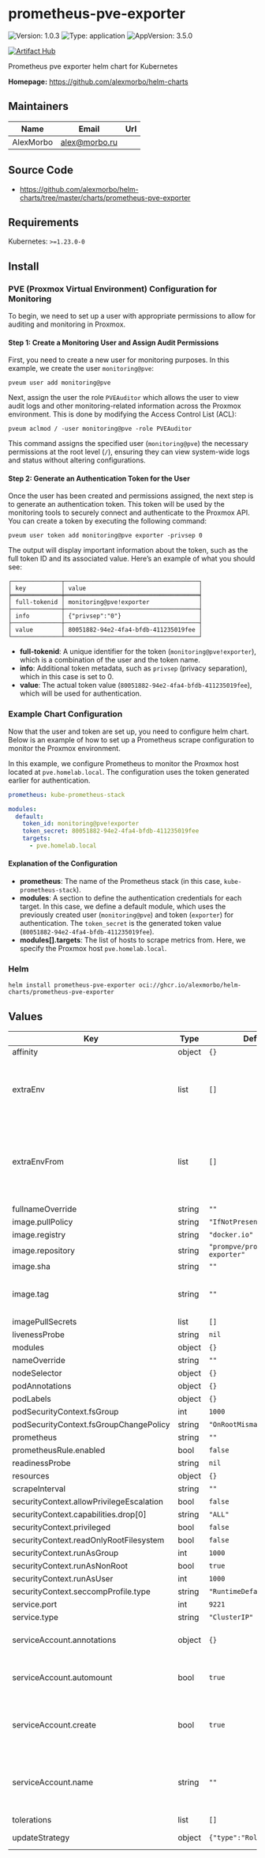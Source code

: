 
# prometheus-pve-exporter

![Version: 1.0.3](https://img.shields.io/badge/Version-1.0.3-informational?style=flat-square) ![Type: application](https://img.shields.io/badge/Type-application-informational?style=flat-square) ![AppVersion: 3.5.0](https://img.shields.io/badge/AppVersion-3.5.0-informational?style=flat-square)

[![Artifact Hub](https://img.shields.io/endpoint?url=https://artifacthub.io/badge/repository/prometheus-pve-exporter)](https://artifacthub.io/packages/search?repo=prometheus-pve-exporter)

Prometheus pve exporter helm chart for Kubernetes

**Homepage:** <https://github.com/alexmorbo/helm-charts>

## Maintainers

| Name | Email | Url |
| ---- | ------ | --- |
| AlexMorbo | <alex@morbo.ru> |  |

## Source Code

* <https://github.com/alexmorbo/helm-charts/tree/master/charts/prometheus-pve-exporter>

## Requirements

Kubernetes: `>=1.23.0-0`

## Install

### PVE (Proxmox Virtual Environment) Configuration for Monitoring

To begin, we need to set up a user with appropriate permissions to allow for auditing and monitoring in Proxmox.

#### Step 1: Create a Monitoring User and Assign Audit Permissions

First, you need to create a new user for monitoring purposes. In this example, we create the user `monitoring@pve`:
```shell
pveum user add monitoring@pve
```
Next, assign the user the role `PVEAuditor` which allows the user to view audit logs and other monitoring-related information across the Proxmox environment.
This is done by modifying the Access Control List (ACL):

```shell
pveum aclmod / -user monitoring@pve -role PVEAuditor
```

This command assigns the specified user (`monitoring@pve`) the necessary permissions at the root level (`/`), ensuring they can view system-wide logs and status without altering configurations.

#### Step 2: Generate an Authentication Token for the User

Once the user has been created and permissions assigned, the next step is to generate an authentication token.
This token will be used by the monitoring tools to securely connect and authenticate to the Proxmox API.
You can create a token by executing the following command:

```shell
pveum user token add monitoring@pve exporter -privsep 0
```

The output will display important information about the token, such as the full token ID and its associated value.
Here’s an example of what you should see:

```shell
┌──────────────┬──────────────────────────────────────┐
│ key          │ value                                │
╞══════════════╪══════════════════════════════════════╡
│ full-tokenid │ monitoring@pve!exporter              │
├──────────────┼──────────────────────────────────────┤
│ info         │ {"privsep":"0"}                      │
├──────────────┼──────────────────────────────────────┤
│ value        │ 80051882-94e2-4fa4-bfdb-411235019fee │
└──────────────┴──────────────────────────────────────┘
```

- **full-tokenid**: A unique identifier for the token (`monitoring@pve!exporter`), which is a combination of the user and the token name.
- **info**: Additional token metadata, such as `privsep` (privacy separation), which in this case is set to 0.
- **value**: The actual token value (`80051882-94e2-4fa4-bfdb-411235019fee`), which will be used for authentication.

### Example Chart Configuration

Now that the user and token are set up, you need to configure helm chart.
Below is an example of how to set up a Prometheus scrape configuration to monitor the Proxmox environment.

In this example, we configure Prometheus to monitor the Proxmox host located at `pve.homelab.local`.
The configuration uses the token generated earlier for authentication.

```yaml
prometheus: kube-prometheus-stack

modules:
  default:
    token_id: monitoring@pve!exporter
    token_secret: 80051882-94e2-4fa4-bfdb-411235019fee
    targets:
      - pve.homelab.local
```

#### Explanation of the Configuration

- **prometheus**: The name of the Prometheus stack (in this case, `kube-prometheus-stack`).
- **modules**: A section to define the authentication credentials for each target. In this case, we define a default module, which uses the previously created user (`monitoring@pve`) and token (`exporter`) for authentication. The `token_secret` is the generated token value (`80051882-94e2-4fa4-bfdb-411235019fee`).
- **modules[].targets**: The list of hosts to scrape metrics from. Here, we specify the Proxmox host `pve.homelab.local`.

### Helm
```console
helm install prometheus-pve-exporter oci://ghcr.io/alexmorbo/helm-charts/prometheus-pve-exporter
```

## Values

| Key | Type | Default | Description |
|-----|------|---------|-------------|
| affinity | object | `{}` |  |
| extraEnv | list | `[]` | Environment variables to add to the prometheus-pve-exporter pods |
| extraEnvFrom | list | `[]` | Environment variables from secrets or configmaps to add to the prometheus-pve-exporter pods |
| fullnameOverride | string | `""` |  |
| image.pullPolicy | string | `"IfNotPresent"` |  |
| image.registry | string | `"docker.io"` |  |
| image.repository | string | `"prompve/prometheus-pve-exporter"` |  |
| image.sha | string | `""` |  |
| image.tag | string | `""` | Overrides the image tag whose default is the chart appVersion. |
| imagePullSecrets | list | `[]` |  |
| livenessProbe | string | `nil` |  |
| modules | object | `{}` |  |
| nameOverride | string | `""` |  |
| nodeSelector | object | `{}` |  |
| podAnnotations | object | `{}` |  |
| podLabels | object | `{}` |  |
| podSecurityContext.fsGroup | int | `1000` |  |
| podSecurityContext.fsGroupChangePolicy | string | `"OnRootMismatch"` |  |
| prometheus | string | `""` |  |
| prometheusRule.enabled | bool | `false` |  |
| readinessProbe | string | `nil` |  |
| resources | object | `{}` |  |
| scrapeInterval | string | `""` |  |
| securityContext.allowPrivilegeEscalation | bool | `false` |  |
| securityContext.capabilities.drop[0] | string | `"ALL"` |  |
| securityContext.privileged | bool | `false` |  |
| securityContext.readOnlyRootFilesystem | bool | `false` |  |
| securityContext.runAsGroup | int | `1000` |  |
| securityContext.runAsNonRoot | bool | `true` |  |
| securityContext.runAsUser | int | `1000` |  |
| securityContext.seccompProfile.type | string | `"RuntimeDefault"` |  |
| service.port | int | `9221` |  |
| service.type | string | `"ClusterIP"` |  |
| serviceAccount.annotations | object | `{}` | Annotations to add to the service account |
| serviceAccount.automount | bool | `true` | Automatically mount a ServiceAccount's API credentials? |
| serviceAccount.create | bool | `true` | Specifies whether a service account should be created |
| serviceAccount.name | string | `""` | If not set and create is true, a name is generated using the fullname template |
| tolerations | list | `[]` |  |
| updateStrategy | object | `{"type":"RollingUpdate"}` | Deployment strategy |
